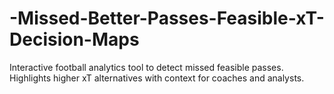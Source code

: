 # -Missed-Better-Passes-Feasible-xT-Decision-Maps
Interactive football analytics tool to detect missed feasible passes. Highlights higher xT alternatives with context for coaches and analysts.
